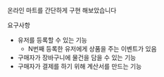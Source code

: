 온라인 마트를 간단하게 구현 해보았습니다

요구사항
- 유저를 등록할 수 있는 기능
  - N번째 등록한 유저에게 상품을 주는 이벤트가 있음
- 구매자가 장바구니에 물건을 담을 수 있는 기능 
- 구매자가 결제를 하기 위해 계산서를 만드는 기능
